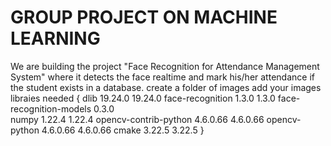 # GROUP PROJECT ON MACHINE LEARNING 
We are building the project "Face Recognition for Attendance Management System" where it detects the face realtime and mark his/her attendance if the student exists in a database.
create a folder of images
add your images
libraies needed 
{
dlib	19.24.0	19.24.0
face-recognition	1.3.0	1.3.0
face-recognition-models	0.3.0	
numpy	1.22.4	1.22.4
opencv-contrib-python	4.6.0.66	4.6.0.66
opencv-python	4.6.0.66	4.6.0.66
cmake	3.22.5	3.22.5
}

